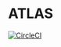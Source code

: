 # ATLAS

[![CircleCI](https://dl.circleci.com/status-badge/img/gh/access-company/ATLAS/tree/main.svg?style=shield&circle-token=7d6aa8599a911de2797090f7788785cc1907e23e)](https://dl.circleci.com/status-badge/redirect/gh/access-company/ATLAS/tree/main)
